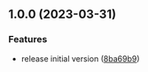 ## 1.0.0 (2023-03-31)


### Features

* release initial version ([8ba69b9](https://github.com/haru52/convertflac/commit/8ba69b983e5766130c5afb64e5ecf8b9e24e5994))

